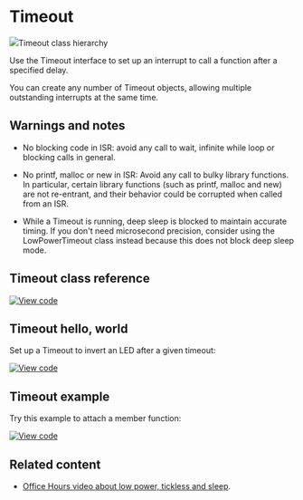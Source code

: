 # Timeout

<span class="images">![](https://os.mbed.com/docs/development/mbed-os-api-doxy/classmbed_1_1_timeout.png)<span>Timeout class hierarchy</span></span>

Use the Timeout interface to set up an interrupt to call a function after a specified delay.

You can create any number of Timeout objects, allowing multiple outstanding interrupts at the same time.

## Warnings and notes

* No blocking code in ISR: avoid any call to wait, infinite while loop or blocking calls in general.

* No printf, malloc or new in ISR: Avoid any call to bulky library functions. In particular, certain library functions (such as printf, malloc and new) are not re-entrant, and their behavior could be corrupted when called from an ISR.

* While a Timeout is running, deep sleep is blocked to maintain accurate timing. If you don't need microsecond precision, consider using the LowPowerTimeout class instead because this does not block deep sleep mode.

## Timeout class reference

[![View code](https://www.mbed.com/embed/?type=library)](https://os.mbed.com/docs/development/mbed-os-api-doxy/classmbed_1_1_timeout.html)

## Timeout hello, world

Set up a Timeout to invert an LED after a given timeout:

[![View code](https://www.mbed.com/embed/?url=https://github.com/ARMmbed/mbed-os-examples-docs_only/blob/master/APIs_Drivers/Timeout_HelloWorld/)](https://github.com/ARMmbed/mbed-os-examples-docs_only/blob/master/APIs_Drivers/Timeout_HelloWorld/main.cpp)

## Timeout example

Try this example to attach a member function:

[![View code](https://www.mbed.com/embed/?url=https://github.com/ARMmbed/mbed-os-examples-docs_only/blob/master/APIs_Drivers/Timeout_Example/)](https://github.com/ARMmbed/mbed-os-examples-docs_only/blob/master/APIs_Drivers/Timeout_Example/main.cpp)

## Related content

- [Office Hours video about low power, tickless and sleep](https://youtu.be/OFfOlBaegdg?t=669).
